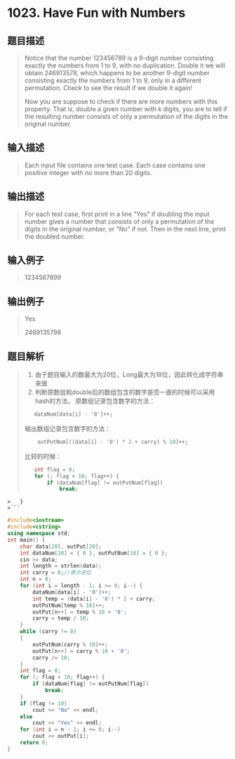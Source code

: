 # 1023. Have Fun with Numbers

## 题目描述

> Notice that the number 123456789 is a 9-digit number consisting exactly the numbers from 1 to 9, with no duplication. Double it we will obtain 246913578, which happens to be another 9-digit number consisting exactly the numbers from 1 to 9, only in a different permutation. Check to see the result if we double it again!
>
> Now you are suppose to check if there are more numbers with this property. That is, double a given number with k digits, you are to tell if the resulting number consists of only a permutation of the digits in the original number.

## 输入描述

> Each input file contains one test case. Each case contains one positive integer with no more than 20 digits.

## 输出描述

> For each test case, first print in a line "Yes" if doubling the input number gives a number that consists of only a permutation of the digits in the original number, or "No" if not. Then in the next line, print the doubled number.

## 输入例子

> 1234567899

## 输出例子

> Yes
>
> 2469135798

## 题目解析

>1. 由于题目输入的数最大为20位，Long最大为18位，因此转化成字符串来做
>2. 判断原数组和double后的数组包含的数字是否一直的时候可以采用hash的方法。  原数组记录包含数字的方法：
 >   ```C++
  >      dataNum[data[i] - '0']++;
  >  ```
  >  输出数组记录包含数字的方法：
  >  ```C++
  >      outPutNum[((data[i] - '0') * 2 + carry) % 10]++;
  >  ```
  >  比较的时候：
  >  ```C++
   >     int flag = 0;
   >     for (; flag < 10; flag++) {
   >         if (dataNum[flag] != outPutNum[flag])
   >             break;
	>	}
    >```

```C++
#include<iostream>
#include<cstring>
using namespace std;
int main() {
	char data[20], outPut[20];
	int dataNum[10] = { 0 }, outPutNum[10] = { 0 };
	cin >> data;
	int length = strlen(data);
	int carry = 0;//表示进位
	int n = 0;
	for (int i = length - 1; i >= 0; i--) {
		dataNum[data[i] - '0']++;
		int temp = (data[i] - '0') * 2 + carry;
		outPutNum[temp % 10]++;
		outPut[n++] = temp % 10 + '0';
		carry = temp / 10;
	}
	while (carry != 0)
	{
		outPutNum[carry % 10]++;
		outPut[n++] = carry % 10 + '0';
		carry /= 10;
	}
	int flag = 0;
	for (; flag < 10; flag++) {
		if (dataNum[flag] != outPutNum[flag])
			break;
	}
	if (flag != 10)
		cout << "No" << endl;
	else
		cout << "Yes" << endl;
	for (int i = n - 1; i >= 0; i--)
		cout << outPut[i];
	return 0;
}
```